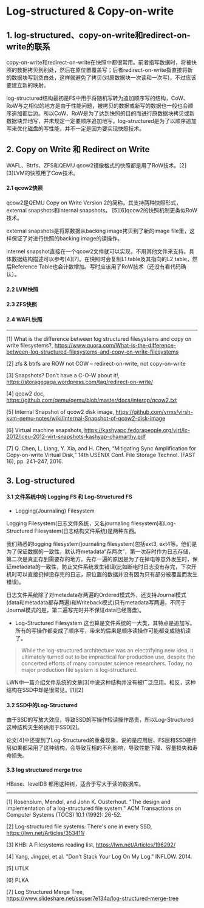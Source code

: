 #  Log-structured & Copy-on-write

## 1. log-structured、copy-on-write和redirect-on-write的联系

copy-on-write和redirect-on-write在快照中都很常用。前者指写数据时，将被快照的数据拷贝到别处，然后在原位置覆盖写；后者redirect-on-write指直接将新的数据块写到空白处，这样就避免了拷贝(对原数据块一次读和一次写)，不过应该要建立新的映射。

log-structured结构最初是FS中用于将随机写转为追加顺序写的结构，CoW、RoW与之相似的地方是由于性能问题，被拷贝的数据或新写的数据也一般也会顺序追加都后边。所以CoW、RoW是为了达到快照的目的而进行原数据块拷贝或新数据块异地写，并未规定一定要顺序追加地写。log-structured是为了以顺序追加写来优化磁盘的写性能，并不一定是因为要实现快照技术。


## 2. Copy on Write 和 Redirect on Write

WAFL、Btrfs、ZFS和QEMU qcow2镜像格式的快照都是用了RoW技术。[2][3]LVM的快照用了Cow技术。

#### 2.1 qcow2快照

qcow2是QEMU Copy on Write Version 2的简称。其支持两种快照形式，external snapshots和internal snapshots。 [5][6]qcow2的快照机制更类似RoW技术。

external snapshots是将原数据从backing image拷贝到了新的image file里，这样保证了对进行快照的backing image的读操作。

internel snapshot直接在一个qcow2文件就可以实现，不用其他文件来支持。具体数据结构描述可以参考[4][7]。在快照时会复制L1 table及其指向的L2 table，然后Reference Table也会计数增加。写时应该用了RoW技术（还没有看代码确认）。

#### 2.2 LVM快照

#### 2.3 ZFS快照

#### 2.4 WAFL快照

---

[1] What is the difference between log structured filesystems and copy on write filesystems?, https://www.quora.com/What-is-the-difference-between-log-structured-filesystems-and-copy-on-write-filesystems

[2] zfs & btrfs are ROW not COW – redirect-on-write, not copy-on-write

[3] Snapshots? Don’t have a C-O-W about it!, https://storagegaga.wordpress.com/tag/redirect-on-write/

[4] qcow2 doc, https://github.com/qemu/qemu/blob/master/docs/interop/qcow2.txt

[5] Internal Snapshot of qcow2 disk image, https://github.com/vrms/virsh-kvm-qemu-notes/wiki/Internal-Snapshot-of-qcow2-disk-image

[6] Virtual machine snapshots, https://kashyapc.fedorapeople.org/virt/lc-2012/lceu-2012-virt-snapshots-kashyap-chamarthy.pdf

[7] Q. Chen, L. Liang, Y. Xia, and H. Chen, “Mitigating Sync Amplification for Copy-on-write Virtual Disk,” 14th USENIX Conf. File Storage Technol. (FAST 16), pp. 241–247, 2016.

## 3. Log-structured

#### 3.1 文件系统中的 Logging FS 和 Log-Structured FS

* Logging(Journaling) Filesystem

Logging Filesystem(日志文件系统，又名journaling filesystem)和Log-Structured Filesystem(日志结构文件系统)是两种东西。

我们熟悉的logging filesystem(journaling filesystem)包括ext3, ext4等。他们是为了保证数据的一致性，默认将metadata“存两次”，第一次存时作为日志存储，第二次是真正存到需要存的地方。先存一遍的原因是为了在掉电等意外发生时，保证metadata的一致性，防止文件系统发生错误(比如断电时日志没有存完，下次开机时可以直接扔掉没存完的日志，原位置的数据并没有因为只有部分被覆盖而发生错误)。

日志文件系统除了对metadata存两遍的Ordered模式外，还支持Journal模式(data和metadata都存两遍)和Writeback模式(只有metadata写两遍，不同于Journal模式的是，第二遍写完时并不保证data已经落盘)。

* Log-Structured Filesystem
这也算是文件系统的一大类，其特点是追加写。所有的写操作都变成了顺序写，带来的后果是顺序读操作可能都变成随机读了。
> While the log-structured architecture was an electrifying new idea, it ultimately turned out to be impractical for production use, despite the concerted efforts of many computer science researchers. Today, no major production file system is log-structured. 

LWN中一篇介绍文件系统的文章[3]中说这种结构并没有被广泛应用。相反，这种结构在SSD中却是很常见。[1][2]


#### 3.2 SSD中的Log-Structured

由于SSD的写放大效应，导致SSD的写操作较读操作昂贵，所以Log-Structured这种结构天生的适用于SSD[2]。

论文[4]中还提到了Log-Structured的重叠现象，说的是应用层、FS层和SSD硬件层如果都采用了这种结构，会导致互相的不利影响，导致性能下降、容量损失和寿命损失。


#### 3.3 log structured merge tree

HBase、levelDB 都用这种树，适合于写大于读的数据库。

---

[1] Rosenblum, Mendel, and John K. Ousterhout. "The design and implementation of a log-structured file system." ACM Transactions on Computer Systems (TOCS) 10.1 (1992): 26-52.

[2] Log-structured file systems: There's one in every SSD, https://lwn.net/Articles/353411/

[3] KHB: A Filesystems reading list, https://lwn.net/Articles/196292/

[4] Yang, Jingpei, et al. "Don't Stack Your Log On My Log." INFLOW. 2014.

[5] UTLK

[6] PLKA

[7] Log Structured Merge Tree, https://www.slideshare.net/ssuser7e134a/log-structured-merge-tree
